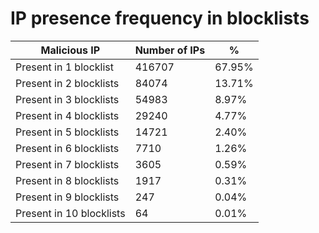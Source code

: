 # IP presence frequency in blocklists
| Malicious IP | Number of IPs | % |
|----|----|----|
| Present in 1 blocklist | 416707 | 67.95% |
| Present in 2 blocklists | 84074 | 13.71% |
| Present in 3 blocklists | 54983 | 8.97% |
| Present in 4 blocklists | 29240 | 4.77% |
| Present in 5 blocklists | 14721 | 2.40% |
| Present in 6 blocklists | 7710 | 1.26% |
| Present in 7 blocklists | 3605 | 0.59% |
| Present in 8 blocklists | 1917 | 0.31% |
| Present in 9 blocklists | 247 | 0.04% |
| Present in 10 blocklists | 64 | 0.01% |

